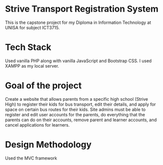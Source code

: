 # Strive Transport Registration System
This is the capstone project for my Diploma in Information Technology at UNISA for subject ICT3715.

# Tech Stack
Used vanilla PHP along with vanilla JavaScript and Bootstrap CSS. I used XAMPP as my local server.

# Goal of the project
Create a website that allows parents from a specific high school (Strive High) to register their kids for bus transport, edit their details, and apply for space on certain bus routes for their kids. Site admins must be able to register and edit user accounts for the parents, do everything that the parents can do on their accounts, remove parent and learner accounts, and cancel applications for learners.

# Design Methodology
Used the MVC framework
